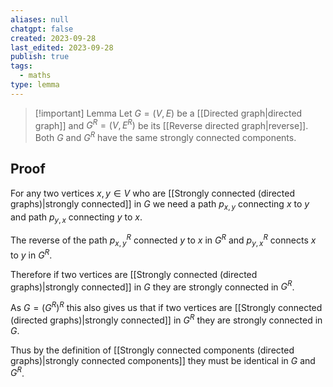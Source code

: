```yaml
---
aliases: null
chatgpt: false
created: 2023-09-28
last_edited: 2023-09-28
publish: true
tags:
  - maths
type: lemma
---
```

> [!important] Lemma
> Let $G = (V,E)$ be a [[Directed graph|directed graph]] and $G^R = (V,E^R)$ be its [[Reverse directed graph|reverse]]. Both $G$ and $G^R$ have the same strongly connected components.

## Proof

For any two vertices $x,y \in V$ who are [[Strongly connected (directed graphs)|strongly connected]] in $G$ we need a path $p_{x,y}$ connecting $x$ to $y$ and path $p_{y,x}$ connecting $y$ to $x$.

The reverse of the path $p_{x,y}^R$ connected $y$ to $x$ in $G^R$ and $p_{y,x}^R$ connects $x$ to $y$ in $G^R$.

Therefore if two vertices are [[Strongly connected (directed graphs)|strongly connected]] in $G$ they are strongly connected in $G^R$.

As $G = \left (G^R \right )^R$ this also gives us that if two vertices are [[Strongly connected (directed graphs)|strongly connected]] in $G^R$ they are strongly connected in $G$.

Thus by the definition of [[Strongly connected components (directed graphs)|strongly connected components]] they must be identical in $G$ and $G^R$.
